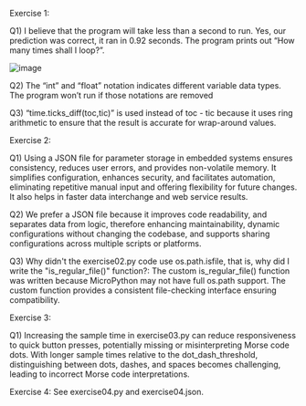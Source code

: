 Exercise 1:

Q1) I believe that the program will take less than a second to run. Yes, our prediction was correct, it ran in 0.92 seconds. The program prints out “How many times shall I loop?”. 

![image](https://github.com/dsumigar/2023-hw-mini/assets/114698332/26b7282c-b9c2-496c-990c-780a43de8ff7)

Q2) The “int” and “float” notation indicates different variable data types. The program won’t run if those notations are removed 

Q3) “time.ticks_diff(toc,tic)” is used instead of toc - tic because it uses ring arithmetic to ensure that the result is accurate for wrap-around values.

Exercise 2:

Q1) Using a JSON file for parameter storage in embedded systems ensures consistency, reduces user errors, and provides non-volatile memory. It simplifies configuration, enhances security, and facilitates automation, eliminating repetitive manual input and offering flexibility for future changes. It also helps in faster data interchange and web service results. 

Q2) We prefer a JSON file because it improves code readability, and separates data from logic, therefore enhancing maintainability, dynamic configurations without changing the codebase, and supports sharing configurations across multiple scripts or platforms.

Q3) Why didn't the exercise02.py code use os.path.isfile, that is, why did I write the "is_regular_file()" function?: The custom is_regular_file() function was written because MicroPython may not have full os.path support. The custom function provides a consistent file-checking interface ensuring compatibility. 

Exercise 3:

Q1) Increasing the sample time in exercise03.py can reduce responsiveness to quick button presses, potentially missing or misinterpreting Morse code dots. With longer sample times relative to the dot_dash_threshold, distinguishing between dots, dashes, and spaces becomes challenging, leading to incorrect Morse code interpretations.

Exercise 4:
See exercise04.py and exercise04.json.
